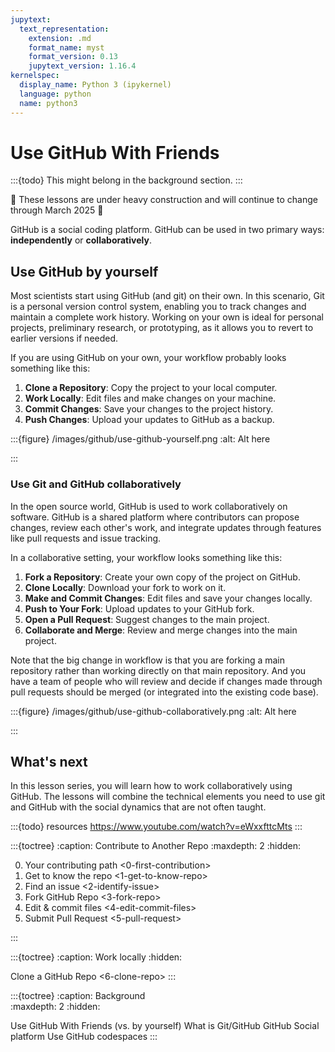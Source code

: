 ```yaml
---
jupytext:
  text_representation:
    extension: .md
    format_name: myst
    format_version: 0.13
    jupytext_version: 1.16.4
kernelspec:
  display_name: Python 3 (ipykernel)
  language: python
  name: python3
---
```


# Use GitHub With Friends  

:::{todo}
This might belong in the background section.
:::

🚧 These lessons are under heavy construction and will continue to change through March 2025 🚧 

GitHub is a social coding platform.
GitHub can be used in two primary ways: **independently** or **collaboratively**. 

## Use GitHub by yourself

Most scientists start using GitHub (and git) on their own. In this scenario, Git is a personal version control system, enabling you to track changes and maintain a complete work history. Working on your own is ideal for personal projects, preliminary research, or prototyping, as it allows you to revert to earlier versions if needed. 

If you are using GitHub on your own, your workflow probably looks something like this:

1. **Clone a Repository**: Copy the project to your local computer.
2. **Work Locally**: Edit files and make changes on your machine.
3. **Commit Changes**: Save your changes to the project history.
4. **Push Changes**: Upload your updates to GitHub as a backup.

:::{figure} /images/github/use-github-yourself.png
:alt: Alt here

:::

### Use Git and GitHub collaboratively

In the open source world, GitHub is used to work collaboratively on software. GitHub is a shared platform where contributors can propose changes, review each other's work, and integrate updates through features like pull requests and issue tracking. 

In a collaborative setting, your workflow looks something like this:

1. **Fork a Repository**: Create your own copy of the project on GitHub.
2. **Clone Locally**: Download your fork to work on it.
3. **Make and Commit Changes**: Edit files and save your changes locally.
4. **Push to Your Fork**: Upload updates to your GitHub fork.
5. **Open a Pull Request**: Suggest changes to the main project.
6. **Collaborate and Merge**: Review and merge changes into the main project.

Note that the big change in workflow is that you are forking a main repository rather than working directly on that main repository. And you have a team of people who will review and decide if changes made through pull requests should be merged (or integrated into the existing code base).

:::{figure} /images/github/use-github-collaboratively.png
:alt: Alt here

:::


## What's next

In this lesson series, you will learn how to work collaboratively using GitHub. The lessons will combine the technical elements you need to use git and GitHub with the social dynamics that are not often taught. 

:::{todo}
resources
https://www.youtube.com/watch?v=eWxxfttcMts
:::


:::{toctree}
:caption: Contribute to Another Repo
:maxdepth: 2
:hidden:

0. Your contributing path <0-first-contribution>
1. Get to know the repo <1-get-to-know-repo>
2. Find an issue <2-identify-issue>
3. Fork GitHub Repo <3-fork-repo>
4. Edit & commit files <4-edit-commit-files>
5. Submit Pull Request <5-pull-request>

::: 

:::{toctree}
:caption: Work locally
:hidden:

Clone a GitHub Repo <6-clone-repo>
:::


:::{toctree}
:caption: Background  
:maxdepth: 2
:hidden:

Use GitHub With Friends (vs. by yourself)  <self>
What is Git/GitHub <what-is-git-github>
GitHub Social platform <github-social-platform>
Use GitHub codespaces <github-codespaces>
:::
